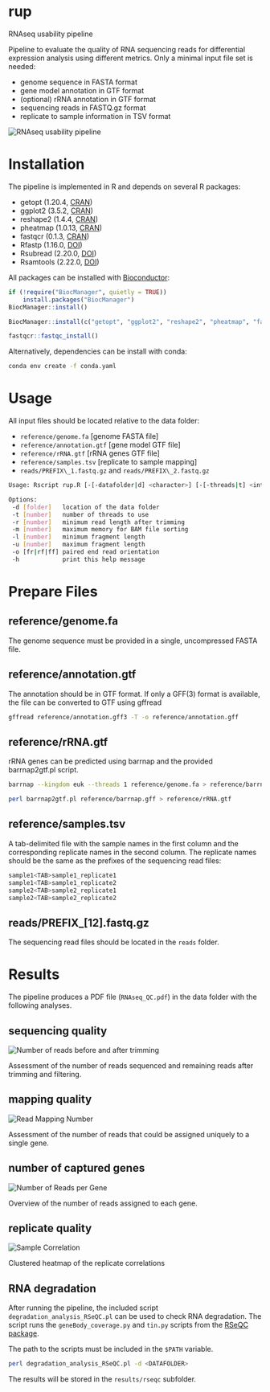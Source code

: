 # rup

RNAseq usability pipeline

Pipeline to evaluate the quality of RNA sequencing reads for differential expression analysis using different metrics. Only a minimal input file set is needed:

 - genome sequence in FASTA format
 - gene model annotation in GTF format
 - (optional) rRNA annotation in GTF format
 - sequencing reads in FASTQ.gz format
 - replicate to sample information in TSV format

![RNAseq usability pipeline](https://github.com/oliverrupp/rup/blob/main/images/Fig1.png?raw=true)


# Installation

The pipeline is implemented in R and depends on several R packages:

 - getopt (1.20.4, [CRAN](https://cran.r-project.org/web/packages/getopt/index.html))
 - ggplot2 (3.5.2, [CRAN](https://cran.r-project.org/web/packages/ggplot2/index.html))
 - reshape2 (1.4.4, [CRAN](https://cran.r-project.org/web/packages/reshape2/index.html))
 - pheatmap (1.0.13, [CRAN](https://cran.r-project.org/web/packages/pheatmap/index.html))
 - fastqcr (0.1.3, [CRAN](https://cran.r-project.org/web/packages/fastqcr/index.html))
 - Rfastp (1.16.0, [DOI](10.18129/B9.bioc.Rfastp))
 - Rsubread (2.20.0, [DOI](10.18129/B9.bioc.Rsubread))
 - Rsamtools (2.22.0, [DOI](10.18129/B9.bioc.Rsamtools))
 
All packages can be installed with [Bioconductor](https://bioconductor.org/): 

```R
if (!require("BiocManager", quietly = TRUE))
    install.packages("BiocManager")
BiocManager::install()

BiocManager::install(c("getopt", "ggplot2", "reshape2", "pheatmap", "fastqcr", "Rfastp", "Rsubread", "Rsamtools"))

fastqcr::fastqc_install()
```

Alternatively, dependencies can be install with conda:

```bash
conda env create -f conda.yaml
```


# Usage

All input files should be located relative to the data folder:

 - `reference/genome.fa` [genome FASTA file]
 - `reference/annotation.gtf` [gene model GTF file]
 - `reference/rRNA.gtf` [rRNA genes GTF file]
 - `reference/samples.tsv` [replicate to sample mapping]
 - `reads/PREFIX\_1.fastq.gz` and `reads/PREFIX\_2.fastq.gz`

```bash
Usage: Rscript rup.R [-[-datafolder|d] <character>] [-[-threads|t] <integer>] [-[-help|h]]

Options:
 -d [folder]   location of the data folder
 -t [number]   number of threads to use
 -r [number]   minimum read length after trimming
 -m [number]   maximum memory for BAM file sorting
 -l [number]   minimum fragment length
 -u [number]   maximum fragment length
 -o [fr|rf|ff] paired end read orientation
 -h            print this help message
```

# Prepare Files

## reference/genome.fa

The genome sequence must be provided in a single, uncompressed FASTA file.

## reference/annotation.gtf

The annotation should be in GTF format.
If only a GFF(3) format is available, the file can be converted to GTF using gffread

```bash
gffread reference/annotation.gff3 -T -o reference/annotation.gff
```

## reference/rRNA.gtf

rRNA genes can be predicted using barrnap and the provided barrnap2gtf.pl script.

```bash
barrnap --kingdom euk --threads 1 reference/genome.fa > reference/barrnap.gff

perl barrnap2gtf.pl reference/barrnap.gff > reference/rRNA.gtf
```

## reference/samples.tsv

A tab-delimited file with the sample names in the first column and the corresponding replicate names in the second column. The replicate names should be the same as the prefixes of the sequencing read files:

```bash
sample1<TAB>sample1_replicate1
sample1<TAB>sample1_replicate2
sample2<TAB>sample2_replicate1
sample2<TAB>sample2_replicate2
```

## reads/PREFIX_[12].fastq.gz

The sequencing read files should be located in the `reads` folder.


# Results

The pipeline produces a PDF file (`RNAseq_QC.pdf`) in the data folder with the following analyses.

## sequencing quality 

![Number of reads before and after trimming](https://github.com/oliverrupp/rup/blob/main/images/Fig2.png?raw=true)

Assessment of the number of reads sequenced and remaining reads after trimming and filtering. 

## mapping quality

![Read Mapping Number](https://github.com/oliverrupp/rup/blob/main/images/Fig3.png?raw=true)

Assessment of the number of reads that could be assigned uniquely to a single gene.

## number of captured genes

![Number of Reads per Gene](https://github.com/oliverrupp/rup/blob/main/images/Fig4.png?raw=true)

Overview of the number of reads assigned to each gene.

## replicate quality

![Sample Correlation](https://github.com/oliverrupp/rup/blob/main/images/Fig5.png?raw=true)

Clustered heatmap of the replicate correlations


## RNA degradation

After running the pipeline, the included script `degradation_analysis_RSeQC.pl` can be used to check RNA degradation.
The script runs the `geneBody_coverage.py` and `tin.py` scripts from the [RSeQC package](https://rseqc.sourceforge.net/).

The path to the scripts must be included in the `$PATH` variable.

```bash
perl degradation_analysis_RSeQC.pl -d <DATAFOLDER>
```

The results will be stored in the `results/rseqc` subfolder.
